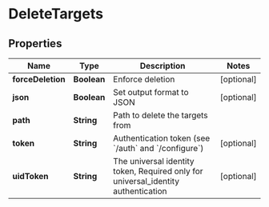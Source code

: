 

# DeleteTargets

## Properties

Name | Type | Description | Notes
------------ | ------------- | ------------- | -------------
**forceDeletion** | **Boolean** | Enforce deletion |  [optional]
**json** | **Boolean** | Set output format to JSON |  [optional]
**path** | **String** | Path to delete the targets from | 
**token** | **String** | Authentication token (see &#x60;/auth&#x60; and &#x60;/configure&#x60;) |  [optional]
**uidToken** | **String** | The universal identity token, Required only for universal_identity authentication |  [optional]




